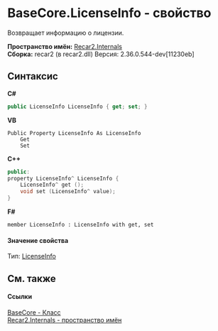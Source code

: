# BaseCore.LicenseInfo - свойство
 

Возвращает информацию о лицензии.

**Пространство имён:**&nbsp;<a href="6da04919-8d63-2c8f-14b3-136fe2e029ba">Recar2.Internals</a><br />**Сборка:**&nbsp;recar2 (в recar2.dll) Версия: 2.36.0.544-dev[11230eb]

## Синтаксис

**C#**<br />
``` C#
public LicenseInfo LicenseInfo { get; set; }
```

**VB**<br />
``` VB
Public Property LicenseInfo As LicenseInfo
	Get
	Set
```

**C++**<br />
``` C++
public:
property LicenseInfo^ LicenseInfo {
	LicenseInfo^ get ();
	void set (LicenseInfo^ value);
}
```

**F#**<br />
``` F#
member LicenseInfo : LicenseInfo with get, set

```


#### Значение свойства
Тип:&nbsp;<a href="41c89417-4e35-5a9d-3870-dcbf9d7022b0">LicenseInfo</a>

## См. также


#### Ссылки
<a href="5d7b3a7d-89fd-7a42-1091-912a0f6d1528">BaseCore - Класс</a><br /><a href="6da04919-8d63-2c8f-14b3-136fe2e029ba">Recar2.Internals - пространство имён</a><br />